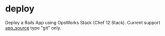 # deploy

Deploy a Rails App using OpsWorks Stack (Chef 12 Stack). Current support [app_source](https://docs.aws.amazon.com/opsworks/latest/userguide/data-bag-json-app.html#data-bag-json-app-app-source) type "git" only.

